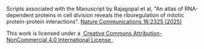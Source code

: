 Scripts associated with the Manuscript by Rajagopal et al, "An atlas of RNA-dependent proteins in cell division reveals the riboregulation of mitotic protein-protein interactions". <a href="https://doi.org/10.1038/s41467-025-57671-3"> Nature Communications 16:2325 (2025) </a> 

This work is licensed under a <a href="https://creativecommons.org/licenses/by/4.0/">
        Creative Commons Attribution-NonCommercial 4.0 International License
       </a>.
